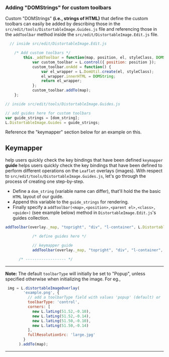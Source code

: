 ### Adding "DOMStrings" for custom toolbars

Custom "DOMStrings" **(i.e., strings of HTML)** that define the custom toolbars can easily be added by describing those in the `src/edit/tools/DistortableImage.Guides.js` file and referencing those in the `addToolbar` method inside the `src/edit/DistortableImage.Edit.js` file.

```js
  // inside src/edit/DistortableImage.Edit.js

	/* Add custom toolbars */
		this._addToolbar = function(map, position, el, styleClass, DOMString) {
			var custom_toolbar = L.control({ position: position });
			custom_toolbar.onAdd = function() {
				var el_wrapper = L.DomUtil.create(el, styleClass);
				el_wrapper.innerHTML = DOMString;
				return el_wrapper;
			};
			custom_toolbar.addTo(map);
    };
```

```js
// inside src/edit/tools/DistortableImage.Guides.js

// add guides here for custom toolbars
var guide_strings = [dom_string];
L.DistortableImage.Guides = guide_strings;
```
Reference the "keymapper" section below for an example on this.


## Keymapper

help users quickly check the key bindings that have been defined `keymapper` **guide** helps users quickly check the key bindings that have been defined to perform different operations on the `Leaflet` overlays (images). With respect to `src/edit/tools/DistortableImage.Guides.js`, let's go through the process of creating one step-by-step.

- Define a `dom_string` (variable name can differ), that'll hold the the basic `HTML` layout of our guide.
- Append this variable to the `guide_strings` for rendering.
- Finally specify a `addToolbar(<map>,<position>,<parent el>,<class>,<guide>)` (see example below) method in `DistortableImage.Edit.js`'s guides collection.

```js
addToolbar(overlay._map, "topright", "div", "l-container", L.DistortableImage.Guides[i])
```  
```js
			/* define guides here */

			// keymapper guide
			addToolbar(overlay._map, "topright", "div", "l-container", L.DistortableImage.Guides[0]);

      /* ------------------ */
```
***

**Note:** The default `toolbarType` will initially be set to "Popup", unless specified otherwise when initializing the image. For eg.,

```js
 img = L.distortableImageOverlay(
        'example.png', {
          // add a toolbarType field with values 'popup' (default) or 'control'
          toolbarType: 'control',
          corners: [
            new L.latLng(51.52,-0.10),
            new L.latLng(51.52,-0.14),
            new L.latLng(51.50,-0.10),
            new L.latLng(51.50,-0.14)
          ],
          fullResolutionSrc: 'large.jpg'
        }
      ).addTo(map);
```
***
